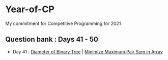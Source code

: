 # Year-of-CP
My commitment for Competitive Programming for 2021

## Question bank : Days 41 - 50
- Day 41 : [Diameter of Binary Tree](https://leetcode.com/problems/diameter-of-binary-tree/) | [Minimize Maximum Pair Sum in Array](https://leetcode.com/problems/minimize-maximum-pair-sum-in-array/)